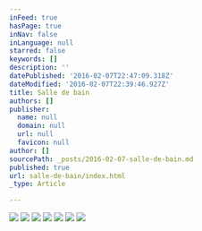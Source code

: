 ```yaml
---
inFeed: true
hasPage: true
inNav: false
inLanguage: null
starred: false
keywords: []
description: ''
datePublished: '2016-02-07T22:47:09.318Z'
dateModified: '2016-02-07T22:39:46.927Z'
title: Salle de bain
authors: []
publisher:
  name: null
  domain: null
  url: null
  favicon: null
author: []
sourcePath: _posts/2016-02-07-salle-de-bain.md
published: true
url: salle-de-bain/index.html
_type: Article

---
```

![](https://the-grid-user-content.s3-us-west-2.amazonaws.com/36ca3831-ab37-46ef-970f-629dfb0a7249.JPG)
![](https://the-grid-user-content.s3-us-west-2.amazonaws.com/407e9050-463c-485b-a331-6e5f258d8595.JPG)
![](https://the-grid-user-content.s3-us-west-2.amazonaws.com/1bd23e60-8819-4c11-ab84-d73a68361450.JPG)
![](https://the-grid-user-content.s3-us-west-2.amazonaws.com/ed4ade88-23a4-42ff-84b4-6f4ab2035fcb.JPG)
![](https://the-grid-user-content.s3-us-west-2.amazonaws.com/00569c1c-12e9-4855-8d65-00a67327e3a0.JPG)
![](https://the-grid-user-content.s3-us-west-2.amazonaws.com/c419f7e4-07f9-44ef-8746-6c0b40b7eba7.JPG)
![](https://the-grid-user-content.s3-us-west-2.amazonaws.com/62e7e298-fdd3-4a56-a593-d02ddad71b97.JPG)